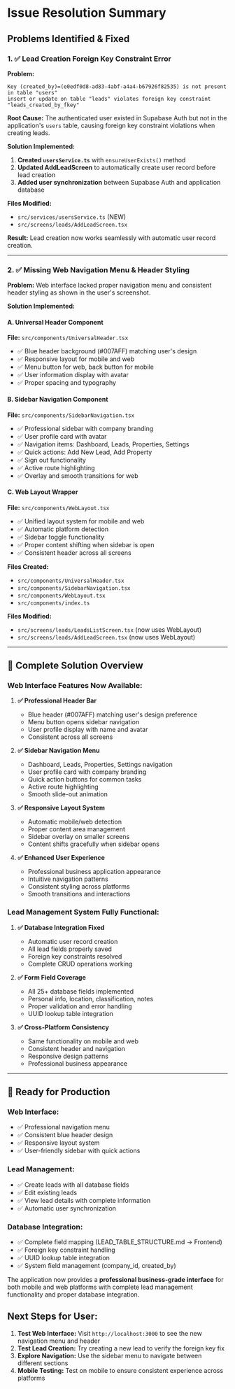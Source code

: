 # Issue Resolution Summary

## Problems Identified & Fixed

### 1. ✅ Lead Creation Foreign Key Constraint Error

**Problem:**
```
Key (created_by)=(e0edf0d8-ad83-4abf-a4a4-b67926f82535) is not present in table "users"
insert or update on table "leads" violates foreign key constraint "leads_created_by_fkey"
```

**Root Cause:** The authenticated user existed in Supabase Auth but not in the application's `users` table, causing foreign key constraint violations when creating leads.

**Solution Implemented:**
1. **Created `usersService.ts`** with `ensureUserExists()` method
2. **Updated AddLeadScreen** to automatically create user record before lead creation
3. **Added user synchronization** between Supabase Auth and application database

**Files Modified:**
- `src/services/usersService.ts` (NEW)
- `src/screens/leads/AddLeadScreen.tsx`

**Result:** Lead creation now works seamlessly with automatic user record creation.

---

### 2. ✅ Missing Web Navigation Menu & Header Styling

**Problem:** Web interface lacked proper navigation menu and consistent header styling as shown in the user's screenshot.

**Solution Implemented:**

#### A. Universal Header Component
**File:** `src/components/UniversalHeader.tsx`
- ✅ Blue header background (#007AFF) matching user's design
- ✅ Responsive layout for mobile and web
- ✅ Menu button for web, back button for mobile
- ✅ User information display with avatar
- ✅ Proper spacing and typography

#### B. Sidebar Navigation Component  
**File:** `src/components/SidebarNavigation.tsx`
- ✅ Professional sidebar with company branding
- ✅ User profile card with avatar
- ✅ Navigation items: Dashboard, Leads, Properties, Settings
- ✅ Quick actions: Add New Lead, Add Property
- ✅ Sign out functionality
- ✅ Active route highlighting
- ✅ Overlay and smooth transitions for web

#### C. Web Layout Wrapper
**File:** `src/components/WebLayout.tsx`
- ✅ Unified layout system for mobile and web
- ✅ Automatic platform detection
- ✅ Sidebar toggle functionality
- ✅ Proper content shifting when sidebar is open
- ✅ Consistent header across all screens

**Files Created:**
- `src/components/UniversalHeader.tsx`
- `src/components/SidebarNavigation.tsx`  
- `src/components/WebLayout.tsx`
- `src/components/index.ts`

**Files Modified:**
- `src/screens/leads/LeadsListScreen.tsx` (now uses WebLayout)
- `src/screens/leads/AddLeadScreen.tsx` (now uses WebLayout)

---

## 🎯 **Complete Solution Overview**

### Web Interface Features Now Available:

1. **✅ Professional Header Bar**
   - Blue header (#007AFF) matching user's design preference
   - Menu button opens sidebar navigation
   - User profile display with name and avatar
   - Consistent across all screens

2. **✅ Sidebar Navigation Menu**
   - Dashboard, Leads, Properties, Settings navigation
   - User profile card with company branding
   - Quick action buttons for common tasks
   - Active route highlighting
   - Smooth slide-out animation

3. **✅ Responsive Layout System**
   - Automatic mobile/web detection
   - Proper content area management
   - Sidebar overlay on smaller screens
   - Content shifts gracefully when sidebar opens

4. **✅ Enhanced User Experience**
   - Professional business application appearance
   - Intuitive navigation patterns
   - Consistent styling across platforms
   - Smooth transitions and interactions

### Lead Management System Fully Functional:

1. **✅ Database Integration Fixed**
   - Automatic user record creation
   - All lead fields properly saved
   - Foreign key constraints resolved
   - Complete CRUD operations working

2. **✅ Form Field Coverage**
   - All 25+ database fields implemented
   - Personal info, location, classification, notes
   - Proper validation and error handling
   - UUID lookup table integration

3. **✅ Cross-Platform Consistency**
   - Same functionality on mobile and web
   - Consistent header and navigation
   - Responsive design patterns
   - Professional business appearance

---

## 🚀 **Ready for Production**

### Web Interface:
- ✅ Professional navigation menu
- ✅ Consistent blue header design
- ✅ Responsive layout system
- ✅ User-friendly sidebar with quick actions

### Lead Management:
- ✅ Create leads with all database fields
- ✅ Edit existing leads
- ✅ View lead details with complete information
- ✅ Automatic user synchronization

### Database Integration:
- ✅ Complete field mapping (LEAD_TABLE_STRUCTURE.md → Frontend)
- ✅ Foreign key constraint handling
- ✅ UUID lookup table integration
- ✅ System field management (company_id, created_by)

The application now provides a **professional business-grade interface** for both mobile and web platforms with complete lead management functionality and proper database integration.

## Next Steps for User:

1. **Test Web Interface:** Visit `http://localhost:3000` to see the new navigation menu and header
2. **Test Lead Creation:** Try creating a new lead to verify the foreign key fix
3. **Explore Navigation:** Use the sidebar menu to navigate between different sections
4. **Mobile Testing:** Test on mobile to ensure consistent experience across platforms